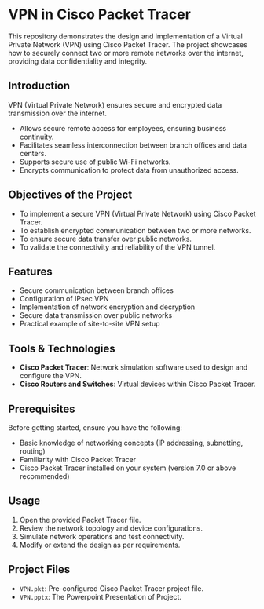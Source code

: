 # VPN in Cisco Packet Tracer

This repository demonstrates the design and implementation of a Virtual Private Network (VPN) using Cisco Packet Tracer. The project showcases how to securely connect two or more remote networks over the internet, providing data confidentiality and integrity.

## Introduction

VPN (Virtual Private Network) ensures secure and encrypted data transmission over the internet.
- Allows secure remote access for employees, ensuring business continuity.
- Facilitates seamless interconnection between branch offices and data centers.
- Supports secure use of public Wi-Fi networks.
- Encrypts communication to protect data from unauthorized access.

## Objectives of the Project

- To implement a secure VPN (Virtual Private Network) using Cisco Packet Tracer.
- To establish encrypted communication between two or more networks.
- To ensure secure data transfer over public networks.
- To validate the connectivity and reliability of the VPN tunnel.

## Features

- Secure communication between branch offices
- Configuration of IPsec VPN
- Implementation of network encryption and decryption
- Secure data transmission over public networks
- Practical example of site-to-site VPN setup

## Tools & Technologies

- **Cisco Packet Tracer**: Network simulation software used to design and configure the VPN.
- **Cisco Routers and Switches**: Virtual devices within Cisco Packet Tracer.

## Prerequisites

Before getting started, ensure you have the following:

- Basic knowledge of networking concepts (IP addressing, subnetting, routing)
- Familiarity with Cisco Packet Tracer
- Cisco Packet Tracer installed on your system (version 7.0 or above recommended)

## Usage

1. Open the provided Packet Tracer file.
2. Review the network topology and device configurations.
3. Simulate network operations and test connectivity.
4. Modify or extend the design as per requirements.

## Project Files

- `VPN.pkt`: Pre-configured Cisco Packet Tracer project file.
- `VPN.pptx`: The Powerpoint Presentation of Project.
